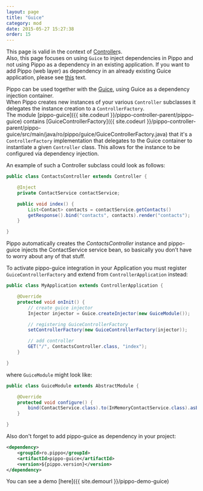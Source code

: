 ```yaml
---
layout: page
title: "Guice"
category: mod
date: 2015-05-27 15:27:38
order: 15
---
```


This page is valid in the context of [Controller](/mod/controller.htm)s.  
Also, this page focuses on using `Guice` to inject dependencies in Pippo and not using Pippo as a dependency in an existing application.
If you want to add Pippo (web layer) as dependency in an already existing Guice application, please see [this](https://github.com/pippo-java/pippo/issues/369) text.  

Pippo can be used together with the [Guice](https://github.com/google/guice), using Guice as a dependency injection container.    
When Pippo creates new instances of your various `Controller` subclasses it delegates the instance creation to a `ControllerFactory`.  
The module [pippo-guice]({{ site.codeurl }}/pippo-controller-parent/pippo-guice) contains [GuiceControllerFactory]({{ site.codeurl }}/pippo-controller-parent/pippo-guice/src/main/java/ro/pippo/guice/GuiceControllerFactory.java) that it's 
a `ControllerFactory` implementation that delegates to the Guice container to instantiate a given `Controller` class. This allows for the instance to be configured via dependency injection.

An example of such a Controller subclass could look as follows:

```java
public class ContactsController extends Controller {

    @Inject
    private ContactService contactService;

    public void index() {
        List<Contact> contacts = contactService.getContacts()
        getResponse().bind("contacts", contacts).render("contacts");
    }

}
```

Pippo automatically creates the _ContactsController_ instance and pippo-guice injects the ContactService service bean, so basically you don’t have to worry about any of that stuff. 

To activate pippo-guice integration in your Application you must register `GuiceControllerFactory` and extend from `ControllerApplication` instead:

```java
public class MyApplication extends ControllerApplication {

    @Override
    protected void onInit() {
        // create guice injector
        Injector injector = Guice.createInjector(new GuiceModule());

        // registering GuiceControllerFactory
        setControllerFactory(new GuiceControllerFactory(injector));

        // add controller
        GET("/", ContactsController.class, "index");        
    }

}
```

where `GuiceModule` might look like:

```java
public class GuiceModule extends AbstractModule {

    @Override
    protected void configure() {
        bind(ContactService.class).to(InMemoryContactService.class).asEagerSingleton();
    }

}
```

Also don't forget to add pippo-guice as dependency in your project:

```xml
<dependency>
    <groupId>ro.pippo</groupId>
    <artifactId>pippo-guice</artifactId>
    <version>${pippo.version}</version>
</dependency>
```

You can see a demo [here]({{ site.demourl }}/pippo-demo-guice)

